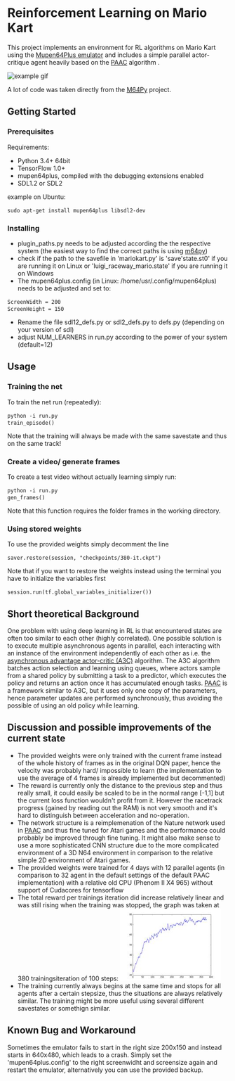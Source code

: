 # Reinforcement Learning on Mario Kart

This project implements an environment for RL algorithms on Mario Kart using the [Mupen64Plus emulator](https://github.com/mupen64plus) and includes a simple parallel actor-critique agent heavily based on the [PAAC](https://github.com/Alfredvc/paac) algorithm .

![example gif](readme_files/example.gif "exampleGif")

A lot of code was taken directly from the [M64Py](https://github.com/mupen64plus/mupen64plus-ui-python) project.

## Getting Started

### Prerequisites

Requirements:
* Python 3.4+ 64bit
* TensorFlow 1.0+
* mupen64plus, compiled with the debugging extensions enabled
* SDL1.2 or SDL2

example on Ubuntu:
```
sudo apt-get install mupen64plus libsdl2-dev
```

### Installing

* plugin_paths.py needs to be adjusted according the the respective system (the easiest way to find the correct paths is using [m64py](http://m64py.sourceforge.net/))
* check if the path to the savefile in 'mariokart.py' is 'save'state.st0' if you are running it on Linux or 'luigi_raceway_mario.state' if you are running it on Windows
* The mupen64plus.config (in Linux: /home/usr/.config/mupen64plus) needs to be adjusted and set to:

```
ScreenWidth = 200
ScreenHeight = 150
```
* Rename the file sdl12_defs.py or sdl2_defs.py to defs.py (depending on your version of sdl)
* adjust NUM_LEARNERS in run.py according to the power of your system (default=12)

## Usage
### Training the net

To train the net run (repeatedly):
```
python -i run.py
train_episode()
```

Note that the training will always be made with the same savestate and thus on the same track!
### Create a video/ generate frames
To create a test video without actually learning simply run:
```
python -i run.py
gen_frames()
```

Note that this function requires the folder frames in the working directory.
### Using stored weights
To use the provided weights simply decomment the line 
```
saver.restore(session, "checkpoints/380-it.ckpt")
```
Note that if you want to restore the weights instead using the terminal you have to initialize the variables first
```
session.run(tf.global_variables_initializer())
```
## Short theoretical Background
One problem with using deep learning in RL is that encountered states are often too similar to each other (highly correlated). One possible solution is to execute multiple asynchronous agents in parallel, each interacting with an instance of the environment independently of
each other as i.e. the [asynchronous advantage actor-critic (A3C)](https://arxiv.org/pdf/1602.01783.pdf) algorithm. The A3C algorithm batches action selection and learning using queues, where actors sample from a shared policy by submitting a task to a predictor, which executes the policy and returns an action once it has accumulated enough tasks. [PAAC](https://arxiv.org/pdf/1705.04862.pdf) is a framework similar to A3C, but it uses only one copy of the parameters, hence parameter updates are performed synchronously, thus avoiding the possible of using an old policy while learning.

## Discussion and possible improvements of the current state
* The provided weights were only trained with the current frame instead of the whole history of frames as in the original DQN paper, hence the velocity was probably hard/ impossible to learn (the implementation to use the average of 4 frames is already implemented but decommented)
* The reward is currently only the distance to the previous step and thus really small, it could easily be scaled to be in the normal range [-1,1] but the current loss function wouldn't profit from it. However the racetrack progress (gained by reading out the RAM) is not very smooth and it's hard to distinguish between acceleration and no-operation.
* The network structure is a reimplemenation of the Nature network used in [PAAC](https://github.com/Alfredvc/paac) and thus fine tuned for Atari games and the performance could probably be improved through fine tuning. It might also make sense to use a more sophisticated CNN structure due to the more complicated environment of a 3D N64 environment in comparison to the relative simple 2D environment of Atari games.
* The provided weights were trained for 4 days with 12 parallel agents (in comparison to 32 agent in the default settings of the default PAAC implementation) with a relative old CPU (Phenom II X4 965) without support of Cudacores for tensorflow
* The total reward per trainings iteration did increase relatively linear and was still rising when the training was stopped, the graph was taken at 380 trainingsiteration of 100 steps:
![totalRewardGraph jpeg](readme_files/totalRewardGraph.jpeg "totalRewardGraph")
* The training currently always begins at the same time and stops for all agents after a certain stepsize, thus the situations are always relatively similar. The training might be more useful using several different savestates or somethign similar.

## Known Bug and Workaround
Sometimes the emulator fails to start in the right size 200x150 and instead starts in 640x480, which leads to a crash.
Simply set the 'mupen64plus.config' to the right screenwidht and screensize again and restart the emulator, alternatively you can use the provided backup.



